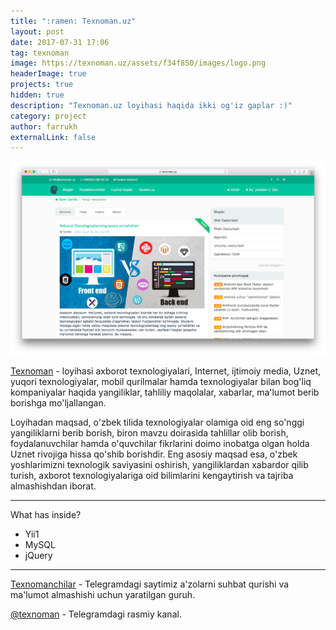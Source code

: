 ```yaml
---
title: ":ramen: Texnoman.uz"
layout: post
date: 2017-07-31 17:06
tag: texnoman
image: https://texnoman.uz/assets/f34f850/images/logo.png
headerImage: true
projects: true
hidden: true 
description: "Texnoman.uz loyihasi haqida ikki og'iz gaplar :)"
category: project
author: farrukh
externalLink: false
---
```


![Screenshot](assets/images/texnoman.png)

[Texnoman](https://texnoman.uz) - loyihasi axborot texnologiyalari, Internet, ijtimoiy media, Uznet, yuqori texnologiyalar, mobil qurilmalar hamda texnologiyalar bilan bog'liq kompaniyalar haqida yangiliklar, tahliliy maqolalar, xabarlar, ma'lumot berib borishga mo'ljallangan.

Loyihadan maqsad, o'zbek tilida texnologiyalar olamiga oid eng so'nggi yangiliklarni berib borish, biron mavzu doirasida tahlillar olib borish, foydalanuvchilar hamda o'quvchilar fikrlarini doimo inobatga olgan holda Uznet rivojiga hissa qo'shib borishdir. Eng asosiy maqsad esa, o'zbek yoshlarimizni texnologik saviyasini oshirish, yangiliklardan xabardor qilib turish, axborot texnologiyalariga oid bilimlarini kengaytirish va tajriba almashishdan iborat.

---

What has inside?

- Yii1
- MySQL
- jQuery

---

[Texnomanchilar](https://telegram.me/texnomanuz) - Telegramdagi saytimiz a'zolarni suhbat qurishi va ma'lumot almashishi uchun yaratilgan guruh.

[@texnoman](https://telegram.me/texnoman) - Telegramdagi rasmiy kanal.